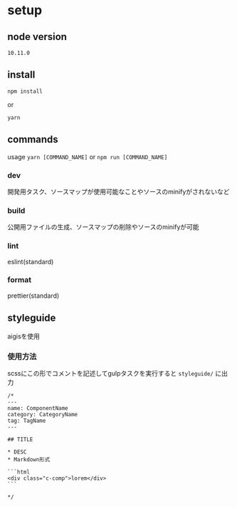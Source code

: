 # setup

## node version

`10.11.0`

## install

```
npm install
```

or

```
yarn
```

## commands

usage `yarn [COMMAND_NAME]` or `npm run [COMMAND_NAME]`

### dev

開発用タスク、ソースマップが使用可能なことやソースのminifyがされないなど

### build

公開用ファイルの生成、ソースマップの削除やソースのminifyが可能

### lint

eslint(standard)

### format

prettier(standard)

## styleguide

aigisを使用

### 使用方法

scssにこの形でコメントを記述してgulpタスクを実行すると `styleguide/` に出力

~~~
/*
---
name: ComponentName
category: CategoryName
tag: TagName
---

## TITLE

* DESC
* Markdown形式

```html
<div class="c-comp">lorem</div>
```

*/
~~~
